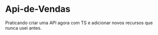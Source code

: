 # Api-de-Vendas
Praticando criar uma API agora com TS e adicionar novos recursos que nunca usei antes.
